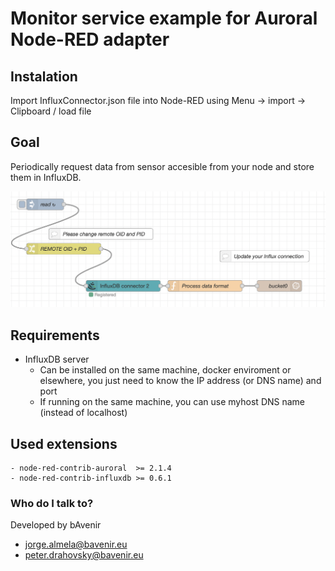 # Monitor service example for Auroral Node-RED adapter


## Instalation
Import InfluxConnector.json file into Node-RED using Menu -> import -> Clipboard / load file

## Goal 
Periodically request data from sensor accesible from your node and store them in InfluxDB.



![Flow view!](/influx_connector/Influx_connector.png)


## Requirements
- InfluxDB server 
    - Can be installed on the same machine, docker enviroment or elsewhere, you just need to know the IP address (or DNS name) and port
    - If running on the same machine, you can use myhost DNS name (instead of localhost)

## Used extensions
    - node-red-contrib-auroral  >= 2.1.4
    - node-red-contrib-influxdb >= 0.6.1


### Who do I talk to? ###

Developed by bAvenir

* jorge.almela@bavenir.eu
* peter.drahovsky@bavenir.eu
